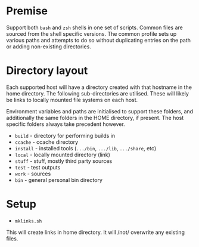 
# Premise

Support both `bash` and `zsh` shells in one set of scripts. Common files are
sourced from the shell specific versions. The common profile sets up various paths
and attempts to do so without duplicating entries on the path or adding non-existing
directories.

# Directory layout

Each supported host will have a directory created with that hostname in the home
directory. The following sub-directories are utilised. These will likely be links
to locally mounted file systems on each host.

Environment variables and paths are initialised to support these folders, and
additionally the same folders in the HOME directory, if present. The host specific
folders always take precedent however.

* `build` - directory for performing builds in
* `ccache` - ccache directory
* `install` - installed tools (`.../bin`, `.../lib`, `.../share`, etc)
* `local` - locally mounted directory (link)
* `stuff` - stuff, mostly third party sources
* `test` - test outputs
* `work` - sources
* `bin` - general personal bin directory

# Setup

* `mklinks.sh`

This will create links in home directory. It will /not/ overwrite any existing
files.

